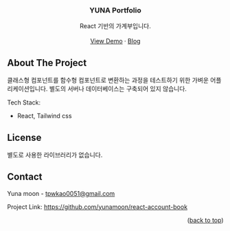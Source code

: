 

<div align="center">
  <h3 align="center">YUNA Portfolio</h3>

  <p align="center">
    React 기반의 가계부입니다.
    <br />
    <br />
    <a href="https://yunamoon.github.io/react-account-book/">View Demo</a>
    ·
    <a href="https://moonyuna.tistory.com/category/Moon%F0%9F%8C%95%20%ED%94%84%EB%A1%9C%EC%A0%9D%ED%8A%B8/React-account-book">Blog</a>
  </p>
</div>


<!-- ABOUT THE PROJECT -->
## About The Project

클래스형 컴포넌트를 함수형 컴포넌트로 변환하는 과정을 테스트하기 위한 가벼운 어플리케이션입니다.
별도의 서버나 데이터베이스는 구축되어 있지 않습니다.

Tech Stack:
* React, Tailwind css

<!-- LICENSE -->
## License

별도로 사용한 라이브러리가 없습니다.


<!-- CONTACT -->
## Contact

Yuna moon - tpwkao0051@gmail.com

Project Link: https://github.com/yunamoon/react-account-book

<p align="right">(<a href="#readme-top">back to top</a>)</p>




